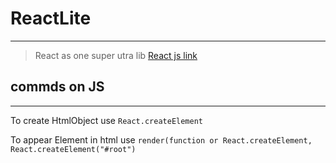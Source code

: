 # ReactLite
---
> React as one super utra lib [React js link](https://reactjs.org)
## commds on JS
---
To create HtmlObject use `React.createElement`

To appear Element in html use `render(function or React.createElement, React.createElement("#root")`
